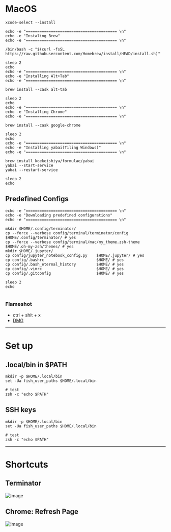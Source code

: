 # MacOS
```
xcode-select --install

echo -e "======================================== \n"
echo -e "Instaling Brew"
echo -e "======================================== \n"

/bin/bash -c "$(curl -fsSL https://raw.githubusercontent.com/Homebrew/install/HEAD/install.sh)"

sleep 2
echo
echo -e "======================================== \n"
echo -e "Installing Alt+Tab"
echo -e "======================================== \n"

brew install --cask alt-tab

sleep 2
echo
echo -e "======================================== \n"
echo -e "Installing Chrome"
echo -e "======================================== \n"

brew install --cask google-chrome

sleep 2
echo
echo -e "======================================== \n"
echo -e "Installing yabai(Tiling Windows)"
echo -e "======================================== \n"

brew install koekeishiya/formulae/yabai
yabai --start-service
yabai --restart-service

sleep 2
echo
```

## Predefined Configs
```
echo -e "======================================== \n"
echo -e "Downloading predefined configurations"
echo -e "======================================== \n"

mkdir $HOME/.config/terminator/
cp --force --verbose config/terminal/terminator/config    $HOME/.config/terminator/ # yes
cp --force --verbose config/terminal/mac/my_theme.zsh-theme   $HOME/.oh-my-zsh/themes/ # yes
mkdir $HOME/.jupyter/
cp config/jupyter_notebook_config.py    $HOME/.jupyter/ # yes
cp config/.bashrc                       $HOME/ # yes
cp config/.bash_eternal_history         $HOME/ # yes
cp config/.vimrc                        $HOME/ # yes
cp config/.gitconfig                    $HOME/ # yes

sleep 2
echo


```

### Flameshot
- ctrl + shit + x
- [DMG](https://flameshot.org/docs/installation/installation-osx/)


---

# Set up
## .local/bin in $PATH
```
mkdir -p $HOME/.local/bin
set -Ua fish_user_paths $HOME/.local/bin

# test
zsh -c "echo $PATH"
```

## SSH keys
```
mkdir -p $HOME/.local/bin
set -Ua fish_user_paths $HOME/.local/bin

# test
zsh -c "echo $PATH"
```


---

# Shortcuts
## Terminator
![image](https://github.com/brunocampos01/home-sweet-home/assets/12896018/15352aa7-2047-47e7-a30e-9aa11a466e88)


## Chrome: Refresh Page
![image](https://github.com/brunocampos01/home-sweet-home/assets/12896018/13dd2fa7-a309-47ff-9df0-c8d85a21cd40)



